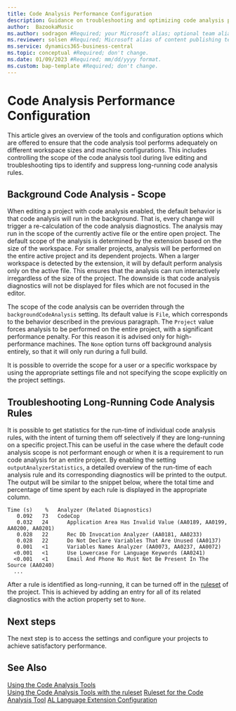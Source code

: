 ```yaml
---
title: Code Analysis Performance Configuration
description: Guidance on troubleshooting and optimizing code analysis performance.
author:  BazookaMusic 
ms.author: sodragon #Required; your Microsoft alias; optional team alias. 
ms.reviewer: solsen #Required; Microsoft alias of content publishing team member.
ms.service: dynamics365-business-central
ms.topic: conceptual #Required; don't change. 
ms.date: 01/09/2023 #Required; mm/dd/yyyy format.
ms.custom: bap-template #Required; don't change.
---
```


# Code Analysis Performance Configuration

This article gives an overview of the tools and configuration options which are offered to ensure that the code analysis tool performs adequately on different workspace sizes and machine configurations. This
includes controlling the scope of the code analysis tool during live editing and troubleshooting tips to identify and suppress long-running code analysis rules.

## Background Code Analysis - Scope

When editing a project with code analysis enabled, the default behavior is that code analysis will run in the background. That is, every change will trigger a re-calculation of the code analysis diagnostics. The analysis may run in the scope of the currently active file or the entire open project. The default scope of the analysis is determined by the extension based on the size of the workspace. For smaller projects, analysis will be performed on the entire active project and its dependent projects. When a larger workspace is detected by the extension, it will by default perform analysis only on the active file. This ensures that the analysis can run interactively irregardless of the size of the project. The downside is that code analysis diagnostics will not be displayed for files which are not focused in the editor.

The scope of the code analysis can be overriden through the `backgroundCodeAnalysis` setting. Its default value is `File`, which corresponds to the behavior described in the previous paragraph. The `Project` value forces analysis to be performed on the entire project, with a significant performance penalty. For this reason it is advised only for high-performance machines. The `None` option turns off background analysis entirely, so that it will only run during a full build.

It is possible to override the scope for a user or a specific workspace by using the appropriate settings file and not specifying the scope explicitly on the project settings.

## Troubleshooting Long-Running Code Analysis Rules

It is possible to get statistics for the run-time of individual code analysis rules, with the intent of turning them off selectively if they are long-running on a specific project.This can be useful in the case where the default code analysis scope is not performant enough or when it is a requirement to run code analysis for an entire project. By enabling the setting `outputAnalyzerStatistics`, a detailed overview
of the run-time of each analysis rule and its corresponding diagnostics will be printed to the output. The output will be similar to the snippet below, where the total time and percentage of time spent by each rule is displayed in the appropriate column.

```
Time (s)    %   Analyzer (Related Diagnostics)
   0.092   73   CodeCop
   0.032   24      Application Area Has Invalid Value (AA0189, AA0199, AA0200, AA0201)
   0.028   22      Rec Db Invocation Analyzer (AA0181, AA0233)
   0.028   22      Do Not Declare Variables That Are Unused (AA0137)
   0.001   <1      Variables Names Analyzer (AA0073, AA0237, AA0072)
  <0.001   <1      Use Lowercase For Language Keywords (AA0241)
  <0.001   <1      Email And Phone No Must Not Be Present In The Source (AA0240)
  ...
```

After a rule is identified as long-running, it can be turned off in the [ruleset](devenv-rule-set-syntax-for-code-analysis-tools.md) of the project. This is achieved by adding an entry for all of its related diagnostics with the action property set to `None`.

## Next steps

The next step is to access the settings and configure your projects to achieve satisfactory performance.

## See Also

[Using the Code Analysis Tools](devenv-using-code-analysis-tool.md)  
[Using the Code Analysis Tools with the ruleset](devenv-using-code-analysis-tool-with-rule-set.md)
[Ruleset for the Code Analysis Tool](devenv-rule-set-syntax-for-code-analysis-tools.md)
[AL Language Extension Configuration](devenv-al-extension-configuration.md)